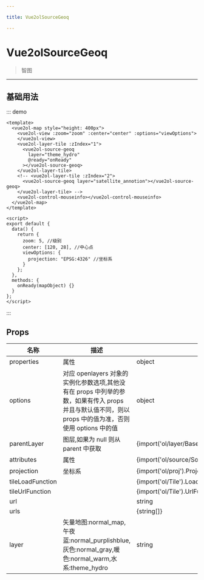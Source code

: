 ```yaml
---

title: Vue2olSourceGeoq

---
```


# Vue2olSourceGeoq

> 智图

---

## 基础用法

::: demo

```vue
<template>
  <vue2ol-map style="height: 400px">
    <vue2ol-view :zoom="zoom" :center="center" :options="viewOptions">
    </vue2ol-view>
    <vue2ol-layer-tile :zIndex="1">
      <vue2ol-source-geoq
        layer="theme_hydro"
        @ready="onReady"
      ></vue2ol-source-geoq>
    </vue2ol-layer-tile>
    <!-- <vue2ol-layer-tile :zIndex="2">
      <vue2ol-source-geoq layer="satellite_annotion"></vue2ol-source-geoq>
    </vue2ol-layer-tile> -->
    <vue2ol-control-mouseinfo></vue2ol-control-mouseinfo>
  </vue2ol-map>
</template>

<script>
export default {
  data() {
    return {
      zoom: 5, //级别
      center: [120, 28], //中心点
      viewOptions: {
        projection: "EPSG:4326" //坐标系
      }
    };
  },
  methods: {
    onReady(mapObject) {}
  }
};
</script>
```

:::

## Props

| 名称             | 描述                                                                                                                                                  | 类型                                                    | 取值范围                                                                               | 默认值       |
| ---------------- | ----------------------------------------------------------------------------------------------------------------------------------------------------- | ------------------------------------------------------- | -------------------------------------------------------------------------------------- | ------------ |
| properties       | 属性                                                                                                                                                  | object                                                  | -                                                                                      |              |
| options          | 对应 openlayers 对象的实例化参数选项,其他没有在 props 中列举的参数，如果有传入 props 并且与默认值不同，则以 props 中的值为准，否则使用 options 中的值 | object                                                  | -                                                                                      | {}           |
| parentLayer      | 图层,如果为 null 则从 parent 中获取                                                                                                                   | {import('ol/layer/BaseLayer').default}                  | -                                                                                      |              |
| attributes       | 属性                                                                                                                                                  | {import('ol/source/Source').AttributionLike\|undefined} | -                                                                                      |              |
| projection       | 坐标系                                                                                                                                                | {import('ol/proj').ProjectionLike}                      | -                                                                                      | "EPSG:3857"  |
| tileLoadFunction |                                                                                                                                                       | {import('ol/Tile').LoadFunction\|undefined}             | -                                                                                      |              |
| tileUrlFunction  |                                                                                                                                                       | {import('ol/Tile').UrlFunction\|undefined}              | -                                                                                      |              |
| url              |                                                                                                                                                       | string                                                  | -                                                                                      |              |
| urls             |                                                                                                                                                       | {string[]}                                              | -                                                                                      |              |
| layer            | 矢量地图:normal_map,午夜蓝:normal_purplishblue,灰色:normal_gray,暖色:normal_warm,水系:theme_hydro                                                     | string                                                  | `"normal_map" \| "normal_purplishblue" \| "normal_gray"\|"normal_warm"\|"theme_hydro"` | "normal_map" |

